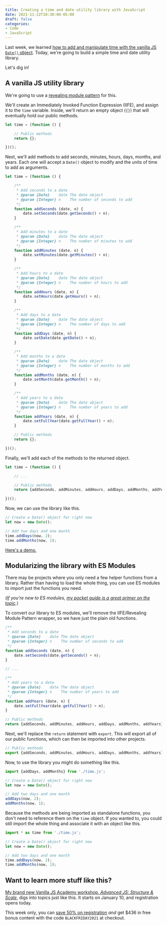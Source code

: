 ```yaml
---
title: Creating a time and date utility library with JavaScript
date: 2021-11-22T10:30:00-05:00
draft: false
categories:
- Code
- JavaScript
---
```


Last week, we learned [how to add and manipulate time with the vanilla JS `Date()` object](/adding-time-with-vanilla-javascript/). Today, we're going to build a simple time and date utility library.

Let's dig in!

## A vanilla JS utility library

We're going to use a [revealing module pattern](https://vanillajstoolkit.com/boilerplates/revealing-module-pattern/) for this.

We'll create an Immediately Invoked Function Expression (IIFE), and assign it to the `time` variable. Inside, we'll return an empty object (`{}`) that will eventually hold our public methods.

```js
let time = (function () {

	// Public methods
	return {};

})();
```

Next, we'll add methods to add seconds, minutes, hours, days, months, and years. Each one will accept a `Date()` object to modify and the units of time to add as arguments.

```js
let time = (function () {

	/**
	 * Add seconds to a date
	 * @param {Date}    date The date object
	 * @param {Integer} n    The number of seconds to add
	 */
	function addSeconds (date, n) {
		date.setSeconds(date.getSeconds() + n);
	}

	/**
	 * Add minutes to a date
	 * @param {Date}    date The date object
	 * @param {Integer} n    The number of minutes to add
	 */
	function addMinutes (date, n) {
		date.setMinutes(date.getMinutes() + n);
	}

	/**
	 * Add hours to a date
	 * @param {Date}    date The date object
	 * @param {Integer} n    The number of hours to add
	 */
	function addHours (date, n) {
		date.setHours(date.getHours() + n);
	}

	/**
	 * Add days to a date
	 * @param {Date}    date The date object
	 * @param {Integer} n    The number of days to add
	 */
	function addDays (date, n) {
		date.setDate(date.getDate() + n);
	}

	/**
	 * Add months to a date
	 * @param {Date}    date The date object
	 * @param {Integer} n    The number of months to add
	 */
	function addMonths (date, n) {
		date.setMonth(date.getMonth() + n);
	}

	/**
	 * Add years to a date
	 * @param {Date}    date The date object
	 * @param {Integer} n    The number of years to add
	 */
	function addYears (date, n) {
		date.setFullYear(date.getFullYear() + n);
	}

	// Public methods
	return {};

})();
```

Finally, we'll add each of the methods to the returned object.

```js
let time = (function () {

	// ...

	// Public methods
	return {addSeconds, addMinutes, addHours, addDays, addMonths, addYears};

})();
```

Now, we can use the library like this.

```js
// Create a Date() object for right now
let now = new Date();

// Add two days and one month
time.addDays(now, 2);
time.addMonths(now, 1);
```

[Here's a demo.](https://codepen.io/cferdinandi/pen/abyrowy)

## Modularizing the library with ES Modules

There may be projects where you only need a few helper functions from a library. Rather than having to load the whole thing, you can use ES modules to import just the functions you need.

(_If you're new to ES modules, [my pocket guide is a great primer on the topic](https://vanillajsguides.com/es-modules/)._)

To convert our library to ES modules, we'll remove the IIFE/Revealing Module Pattern wrapper, so we have just the plain old functions.

```js
/**
 * Add seconds to a date
 * @param {Date}    date The date object
 * @param {Integer} n    The number of seconds to add
 */
function addSeconds (date, n) {
	date.setSeconds(date.getSeconds() + n);
}

// ...

/**
 * Add years to a date
 * @param {Date}    date The date object
 * @param {Integer} n    The number of years to add
 */
function addYears (date, n) {
	date.setFullYear(date.getFullYear() + n);
}

// Public methods
return {addSeconds, addMinutes, addHours, addDays, addMonths, addYears};
```

Next, we'll replace the `return` statement with `export`. This will export all of our public functions, which can then be imported into other projects.

```js
// Public methods
export {addSeconds, addMinutes, addHours, addDays, addMonths, addYears};
```

Now, to use the library you might do something like this.

```js
import {addDays, addMonths} from './time.js';

// Create a Date() object for right now
let now = new Date();

// Add two days and one month
addDays(now, 2);
addMonths(now, 1);
```

Because the methods are being imported as standalone functions, you don't need to reference them on the `time` object. If you wanted to, you could still import the whole thing and associate it with an object like this.

```js
import * as time from './time.js';

// Create a Date() object for right now
let now = new Date();

// Add two days and one month
time.addDays(now, 2);
time.addMonths(now, 1);
```

## Want to learn more stuff like this?

[My brand new Vanilla JS Academy workshop, _Advanced JS: Structure & Scale_](https://vanillajsacademy.com/advanced), digs into topics just like this. It starts on January 10, and registration opens today.

This week only, you can [save 50% on registration](https://vanillajsacademy.com/advanced) _and_ get $436 in free bonus content with the code `BLACKFRIDAY2021` at checkout.